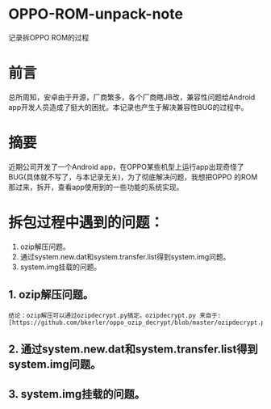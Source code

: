 # OPPO-ROM-unpack-note
记录拆OPPO ROM的过程

# 前言
总所周知，安卓由于开源，厂商繁多，各个厂商瞎JB改，兼容性问题给Android app开发人员造成了挺大的困扰。本记录也产生于解决兼容性BUG的过程中。

# 摘要
近期公司开发了一个Android app，在OPPO某些机型上运行app出现奇怪了BUG(具体就不写了，与本记录无关)，为了彻底解决问题，我想把OPPO 的ROM那过来，拆开，查看app使用到的一些功能的系统实现。

# 拆包过程中遇到的问题：
 1. ozip解压问题。
 2. 通过system.new.dat和system.transfer.list得到system.img问题。
 3. system.img挂载的问题。

## 1. ozip解压问题。
    结论：ozip解压可以通过ozipdecrypt.py搞定。ozipdecrypt.py 来自于:
    [https://github.com/bkerler/oppo_ozip_decrypt/blob/master/ozipdecrypt.py]
## 2. 通过system.new.dat和system.transfer.list得到system.img问题。

## 3. system.img挂载的问题。
